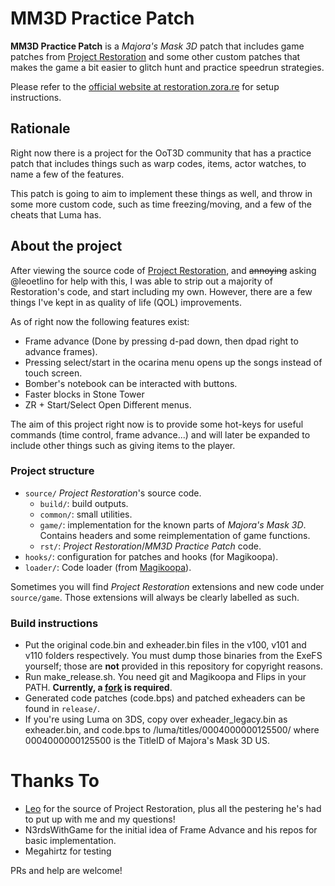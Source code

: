 # MM3D Practice Patch

**MM3D Practice Patch** is a *Majora's Mask 3D* patch that includes game patches from [Project Restoration](https://github.com/leoetlino/project-restoration) and some other custom patches that makes the game a bit easier to glitch hunt and practice speedrun strategies.

Please refer to the [official website at restoration.zora.re](https://restoration.zora.re) for setup instructions.

## Rationale
Right now there is a project for the OoT3D community that has a practice patch that includes things such as warp codes, items, actor watches, to name a few of the features.

This patch is going to aim to implement these things as well, and throw in some more custom code, such as time freezing/moving, and a few of the cheats that Luma has.


## About the project

After viewing the source code of [Project Restoration](https://github.com/leoetlino/project-restoration), and ~~annoying~~ asking @leoetlino for help with this, I was able to strip out a majority of Restoration's code, and start including my own. However, there are a few things I've kept in as quality of life (QOL) improvements.

As of right now the following features exist:
- Frame advance (Done by pressing d-pad down, then dpad right to advance frames).
- Pressing select/start in the ocarina menu opens up the songs instead of touch screen.
- Bomber's notebook can be interacted with buttons.
- Faster blocks in Stone Tower
- ZR + Start/Select Open Different menus.


The aim of this project right now is to provide some hot-keys for useful commands (time control, frame advance...) and will later be expanded to include other things such as giving items to the player.

### Project structure

* `source/` *Project Restoration*'s source code.
  * `build/`: build outputs.
  * `common/`: small utilities.
  * `game/`: implementation for the known parts of *Majora's Mask 3D*. Contains headers and some reimplementation of game functions.
  * `rst/`: *Project Restoration*/*MM3D Practice Patch* code.
* `hooks/`: configuration for patches and hooks (for Magikoopa).
* `loader/`: Code loader (from [Magikoopa](https://github.com/RicBent/Magikoopa)).

Sometimes you will find *Project Restoration* extensions and new code under `source/game`. Those extensions will always be clearly labelled as such.

### Build instructions

* Put the original code.bin and exheader.bin files in the v100, v101 and v110 folders respectively. You must dump those binaries from the ExeFS yourself; those are **not** provided in this repository for copyright reasons.
* Run make_release.sh. You need git and Magikoopa and Flips in your PATH. **Currently, a [fork](https://github.com/leoetlino/Magikoopa) is required**.
* Generated code patches (code.bps) and patched exheaders can be found in `release/`.
* If you're using Luma on 3DS, copy over exheader_legacy.bin as exheader.bin, and code.bps to /luma/titles/0004000000125500/ where 0004000000125500 is the TitleID of Majora's Mask 3D US.

# Thanks To
 - [Leo](https://github.com/leoetlino) for the source of Project Restoration, plus all the pestering he's had to put up with me and my questions!
 - N3rdsWithGame for the initial idea of Frame Advance and his repos for basic implementation.
 - Megahirtz for testing

PRs and help are welcome!

